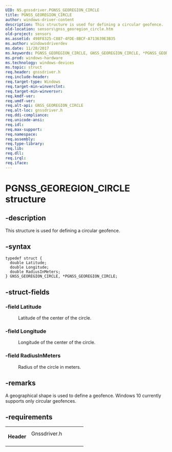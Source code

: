 ```yaml
---
UID: NS.gnssdriver.PGNSS_GEOREGION_CIRCLE
title: PGNSS_GEOREGION_CIRCLE
author: windows-driver-content
description: This structure is used for defining a circular geofence.
old-location: sensors\gnss_georegion_circle.htm
old-project: sensors
ms.assetid: 498F8325-C887-4FDE-8BCF-A713639E3B35
ms.author: windowsdriverdev
ms.date: 11/28/2017
ms.keywords: PGNSS_GEOREGION_CIRCLE, GNSS_GEOREGION_CIRCLE, *PGNSS_GEOREGION_CIRCLE
ms.prod: windows-hardware
ms.technology: windows-devices
ms.topic: struct
req.header: gnssdriver.h
req.include-header: 
req.target-type: Windows
req.target-min-winverclnt: 
req.target-min-winversvr: 
req.kmdf-ver: 
req.umdf-ver: 
req.alt-api: GNSS_GEOREGION_CIRCLE
req.alt-loc: gnssdriver.h
req.ddi-compliance: 
req.unicode-ansi: 
req.idl: 
req.max-support: 
req.namespace: 
req.assembly: 
req.type-library: 
req.lib: 
req.dll: 
req.irql: 
req.iface: 
---
```


# PGNSS_GEOREGION_CIRCLE structure



## -description
<p>This structure is used for defining a circular geofence.</p>


## -syntax

````
typedef struct {
  double Latitude;
  double Longitude;
  double RadiusInMeters;
} GNSS_GEOREGION_CIRCLE, *PGNSS_GEOREGION_CIRCLE;
````


## -struct-fields
<dl>

### -field <b>Latitude</b>

<dd>
<p>Latitude of the center of the circle.</p>
</dd>

### -field <b>Longitude</b>

<dd>
<p>Longitude of the center of the circle.</p>
</dd>

### -field <b>RadiusInMeters</b>

<dd>
<p>Radius of the circle in meters.</p>
</dd>
</dl>

## -remarks
<p>A geographical shape is used to define a geofence.  Windows 10 currently supports only circular geofences.</p>

## -requirements
<table>
<tr>
<th width="30%">
<p>Header</p>
</th>
<td width="70%">
<dl>
<dt>Gnssdriver.h</dt>
</dl>
</td>
</tr>
</table>